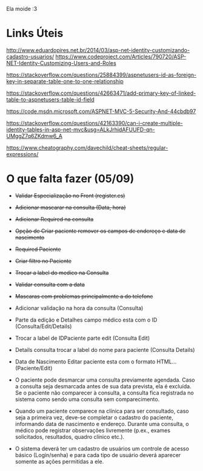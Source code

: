 Ela moide :3

# Links Úteis

http://www.eduardopires.net.br/2014/03/asp-net-identity-customizando-cadastro-usuarios/
https://www.codeproject.com/Articles/790720/ASP-NET-Identity-Customizing-Users-and-Roles

https://stackoverflow.com/questions/25884399/aspnetusers-id-as-foreign-key-in-separate-table-one-to-one-relationship

https://stackoverflow.com/questions/42663471/add-primary-key-of-linked-table-to-aspnetusers-table-id-field

https://code.msdn.microsoft.com/ASPNET-MVC-5-Security-And-44cbdb97

https://stackoverflow.com/questions/42163390/can-i-create-multiple-identity-tables-in-asp-net-mvc&usg=ALkJrhidAFUUFD-qn-UMggZ7q6ZKdmw6_A

https://www.cheatography.com/davechild/cheat-sheets/regular-expressions/

# O que falta fazer (05/09)

- ~~Validar Especialização no Front (register.cs)~~
- ~~Adicionar mascarar na consulta (Data, hora)~~
- ~~Adicionar Required na consulta~~
- ~~Opção de Criar paciente remover os campos de endereço e data de nascimento~~ 
- ~~Required Paciente~~
- ~~Criar filtro no Paciente~~
- ~~Trocar a label do medico na Consulta~~
- ~~Validar consulta com a data~~
- ~~Mascaras com problemas principalmente a do telefone~~


- Adicionar validação na hora da consulta (Consulta)
- Parte da edição e Detalhes campo médico esta com o ID (Consulta/Edit/Details)
- Trocar a label de IDPaciente parte edit (Consulta Edit)
- Details consulta trocar a label do nome para paciente (Consulta Details) 
- Data de Nascimento Editar paciente esta com o formato HTML... (Paciente/Edit)


- O paciente pode desmarcar uma consulta previamente agendada. Caso a consulta seja desmarcada antes de sua data prevista, ela é excluída. Se o paciente não comparecer à consulta, a consulta fica registrada no sistema como sendo uma consulta sem comparecimento. 

- Quando um paciente comparece na clínica para ser consultado, caso seja a primeira vez, deve-se completar o cadastro do paciente, informando data de nascimento e endereço. Durante uma consulta, o médico pode registrar observações livremente (p.ex., exames solicitados, resultados, quadro clínico etc.).

- O sistema deverá ter um cadastro de usuários um controle de acesso básico (Login/senha) e para cada tipo de usuário deverá aparecer somente as ações permitidas a ele.
